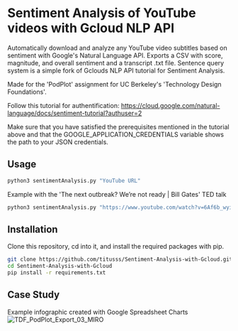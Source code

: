 # Sentiment Analysis of YouTube videos with Gcloud NLP API
Automatically download and analyze any YouTube video subtitles based on sentiment with Google's Natural Language API.
Exports a CSV with score, magnitude, and overall sentiment and a transcript .txt file. Sentence query system is a simple fork of Gclouds NLP API tutorial for Sentiment Analysis. 

Made for the 'PodPlot' assignment for UC Berkeley's 'Technology Design Foundations'.

Follow this tutorial for authentification: https://cloud.google.com/natural-language/docs/sentiment-tutorial?authuser=2

Make sure that you have satisfied the prerequisites mentioned in the tutorial above and that the GOOGLE_APPLICATION_CREDENTIALS variable shows the path to your JSON credentials.

## Usage
```python
python3 sentimentAnalysis.py "YouTube URL"
```
Example with the 'The next outbreak? We’re not ready | Bill Gates' TED talk
```python
python3 sentimentAnalysis.py "https://www.youtube.com/watch?v=6Af6b_wyiwI"
```

## Installation
Clone this repository, cd into it, and install the required packages with pip.
```bash
git clone https://github.com/titusss/Sentiment-Analysis-with-Gcloud.git
cd Sentiment-Analysis-with-Gcloud
pip install -r requirements.txt
```

## Case Study
Example infographic created with Google Spreadsheet Charts
![TDF_PodPlot_Export_03_MIRO](https://user-images.githubusercontent.com/26855197/107870085-7b49c700-6e4a-11eb-9e02-8f6397109019.png)
